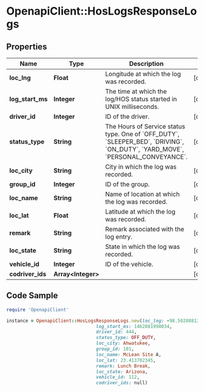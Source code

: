 # OpenapiClient::HosLogsResponseLogs

## Properties
Name | Type | Description | Notes
------------ | ------------- | ------------- | -------------
**loc_lng** | **Float** | Longitude at which the log was recorded. | [optional] 
**log_start_ms** | **Integer** | The time at which the log/HOS status started in UNIX milliseconds. | [optional] 
**driver_id** | **Integer** | ID of the driver. | [optional] 
**status_type** | **String** | The Hours of Service status type. One of &#x60;OFF_DUTY&#x60;, &#x60;SLEEPER_BED&#x60;, &#x60;DRIVING&#x60;, &#x60;ON_DUTY&#x60;, &#x60;YARD_MOVE&#x60;, &#x60;PERSONAL_CONVEYANCE&#x60;. | [optional] 
**loc_city** | **String** | City in which the log was recorded. | [optional] 
**group_id** | **Integer** | ID of the group. | [optional] 
**loc_name** | **String** | Name of location at which the log was recorded. | [optional] 
**loc_lat** | **Float** | Latitude at which the log was recorded. | [optional] 
**remark** | **String** | Remark associated with the log entry. | [optional] 
**loc_state** | **String** | State in which the log was recorded. | [optional] 
**vehicle_id** | **Integer** | ID of the vehicle. | [optional] 
**codriver_ids** | **Array&lt;Integer&gt;** |  | [optional] 

## Code Sample

```ruby
require 'OpenapiClient'

instance = OpenapiClient::HosLogsResponseLogs.new(loc_lng: -98.502888123,
                                 log_start_ms: 1462881998034,
                                 driver_id: 444,
                                 status_type: OFF_DUTY,
                                 loc_city: Ahwatukee,
                                 group_id: 101,
                                 loc_name: McLean Site A,
                                 loc_lat: 23.413702345,
                                 remark: Lunch Break,
                                 loc_state: Arizona,
                                 vehicle_id: 112,
                                 codriver_ids: null)
```


